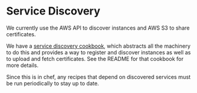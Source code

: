 # Service Discovery

We currently use the AWS API to discover instances and AWS S3 to share
certificates.

We have a [service discovery
cookbook](https://github.com/18F/identity-devops/tree/master/kitchen/cookbooks/service_discovery/README.md),
which abstracts all the machinery to do this and provides a way to register and
discover instances as well as to upload and fetch certificates.  See the README
for that cookbook for more details.

Since this is in chef, any recipes that depend on discovered services must be
run periodically to stay up to date.
